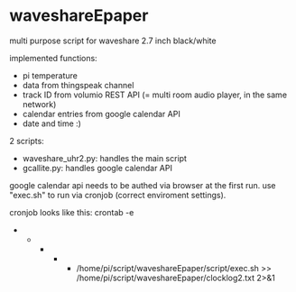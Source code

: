 # waveshareEpaper
multi purpose script for waveshare 2.7 inch black/white

implemented functions:
- pi temperature
- data from thingspeak channel
- track ID from volumio REST API (= multi room audio player, in the same network)
- calendar entries from google calendar API
- date and time :)

2 scripts: 

- waveshare_uhr2.py: handles the main script
- gcallite.py: handles google calendar API

google calendar api needs to be authed via browser at the first run. use "exec.sh" to run via cronjob (correct enviroment settings). 

cronjob looks like this:
crontab -e
* * * * * /home/pi/script/waveshareEpaper/script/exec.sh >> /home/pi/script/waveshareEpaper/clocklog2.txt 2>&1
